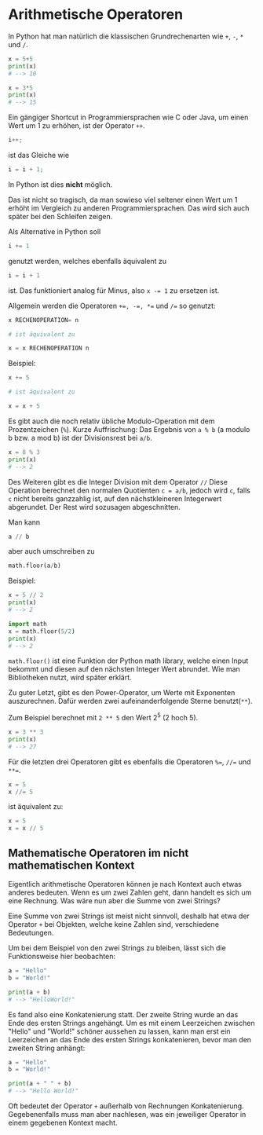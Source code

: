 # Arithmetische Operatoren

In Python hat man natürlich die klassischen Grundrechenarten wie <code>+</code>, <code>-</code>, <code>*</code> und <code>/</code>.

```Python
x = 5+5
print(x)
# --> 10

x = 3*5
print(x)
# --> 15
```

Ein gängiger Shortcut in Programmiersprachen wie C oder Java, um einen Wert um 1 zu erhöhen, ist der Operator <code>++</code>.

```C
i++;
```
ist das Gleiche wie
```C 
i = i + 1;
```
In Python ist dies **nicht** möglich.

Das ist nicht so tragisch, da man sowieso viel seltener einen Wert um 1 erhöht im Vergleich zu anderen Programmiersprachen.
Das wird sich auch später bei den Schleifen zeigen.

Als Alternative in Python soll 
```Python
i += 1 
```
genutzt werden, welches ebenfalls äquivalent zu 
```Python
i = i + 1
```
ist.
Das funktioniert analog für Minus, also <code>x -= 1</code> zu ersetzen ist.

Allgemein werden die Operatoren <code>+=, &#045;=, \*=</code> und <code>/=</code> so genutzt:
```Python
x RECHENOPERATION= n

# ist äquivalent zu

x = x RECHENOPERATION n
```

Beispiel:
```Python
x += 5

# ist äquivalent zu

x = x + 5
```

Es gibt auch die noch relativ übliche Modulo-Operation mit dem Prozentzeichen (<code>%</code>).
Kurze Auffrischung: 
Das Ergebnis von <code>a % b</code> (a modulo b bzw. a mod b) ist der Divisionsrest bei <code>a/b</code>.
```Python
x = 8 % 3
print(x)
# --> 2
```

Des Weiteren gibt es die Integer Division mit dem Operator <code>//</code>
Diese Operation berechnet den normalen Quotienten <code>c = a/b</code>, jedoch wird <code>c</code>, falls <code>c</code> nicht bereits ganzzahlig ist, auf den nächstkleineren Integerwert abgerundet.
Der Rest wird sozusagen abgeschnitten.

Man kann 
```Python
a // b 
```
aber auch umschreiben zu 
```Python
math.floor(a/b)
```
Beispiel:
```Python
x = 5 // 2
print(x)
# --> 2

import math
x = math.floor(5/2)
print(x)
# --> 2
```

<code>math.floor()</code> ist eine Funktion der Python math library, welche einen Input bekommt und diesen auf den nächsten Integer Wert abrundet.
Wie man Bibliotheken nutzt, wird später erklärt.


Zu guter Letzt, gibt es den Power-Operator, um Werte mit Exponenten auszurechnen.
Dafür werden zwei aufeinanderfolgende Sterne benutzt(<code>\*\*</code>).

Zum Beispiel berechnet mit <code>2 \*\* 5</code> den Wert 2<sup>5</sup> (2 hoch 5).
```Python
x = 3 ** 3
print(x)
# --> 27
```

Für die letzten drei Operatoren gibt es ebenfalls die Operatoren <code>%=</code>, <code>//=</code> und <code>\*\*=</code>.
```Python
x = 5
x //= 5
```
ist äquivalent zu:
```Python
x = 5
x = x // 5
```


## Mathematische Operatoren im nicht mathematischen Kontext

Eigentlich arithmetische Operatoren können je nach Kontext auch etwas anderes bedeuten. 
Wenn es um zwei Zahlen geht, dann handelt es sich um eine Rechnung. Was wäre nun aber die Summe von zwei Strings?

Eine Summe von zwei Strings ist meist nicht sinnvoll, deshalb hat etwa der Operator <code>+</code> bei Objekten, welche keine Zahlen sind,
verschiedene Bedeutungen.

Um bei dem Beispiel von den zwei Strings zu bleiben, lässt sich die Funktionsweise hier beobachten:

```Python
a = "Hello"
b = "World!"

print(a + b)
# --> "HelloWorld!"
```

Es fand also eine Konkatenierung statt. Der zweite String wurde an das Ende des ersten Strings angehängt.
Um es mit einem Leerzeichen zwischen "Hello" und "World!" schöner aussehen zu lassen, kann man erst ein Leerzeichen an das Ende des ersten Strings konkatenieren, bevor man den zweiten String anhängt:

```Python
a = "Hello"
b = "World!"

print(a + " " + b)
# --> "Hello World!"
```

Oft bedeutet der Operator <code>+</code> außerhalb von Rechnungen Konkatenierung. Gegebenenfalls muss man aber nachlesen, was ein jeweiliger Operator in einem gegebenen Kontext macht.
